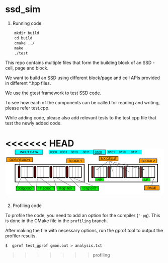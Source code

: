 # ssd_sim

1. Running code

```
	mkdir build
	cd build
	cmake ../
	make
	./test
```

This repo contains multiple files that form the building block of an SSD - cell, page and block.

We want to build an SSD using different block/page and cell APIs provided in different \*.hpp files.

We use the gtest framework to test SSD code.

To see how each of the components can be called for reading and writing, please refer test.cpp.

While adding code, please also add relevant tests to the test.cpp file that test the newly added code.

<<<<<<< HEAD
![SSD Layout](fig/SSDSimulatorLayout.png)
=======
2. Profiling code

To profile the code, you need to add an option for the compiler (`'-pg`). This is done in the CMake file in the `profiling` branch.

After making the file with necessary options, run the gprof tool to output the profiler results.

```
$  gprof test_gprof gmon.out > analysis.txt
```
>>>>>>> profiling
